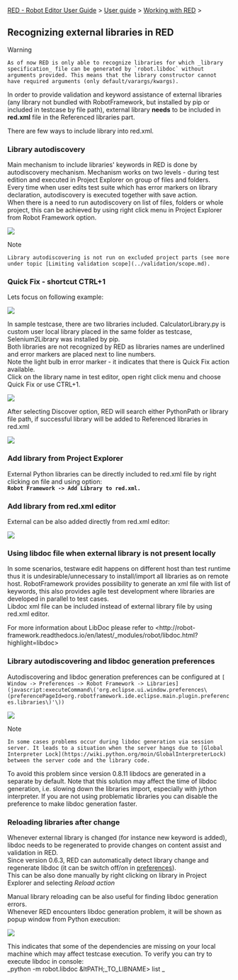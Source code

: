 [RED - Robot Editor User Guide](index.md) > [User
guide](user_guide/user_guide.md) > [Working with
RED](user_guide/working_with_RED.md) >

## Recognizing external libraries in RED

Warning

    As of now RED is only able to recognize libraries for which _library specification_ file can be generated by `robot.libdoc` without arguments provided. This means that the library constructor cannot have required arguments (only default/varargs/kwargs). 

In order to provide validation and keyword assistance of external libraries
(any library not bundled with RobotFramework, but installed by pip or included
in testcase by file path), external library **needs** to be included in
**red.xml** file in the Referenced libraries part.

There are few ways to include library into red.xml.

### Library autodiscovery

Main mechanism to include libraries' keywords in RED is done by autodiscovery
mechanism. Mechanism works on two levels - during test edition and executed in
Project Explorer on group of files and folders.  
Every time when user edits test suite which has error markers on library
declaration, autodiscovery is executed together with save action.  
When there is a need to run autodiscovery on list of files, folders or whole
project, this can be achieved by using right click menu in Project Explorer
from Robot Framework option.

![](images/autodiscovery_menu.png)  
  

Note

    Library autodiscovering is not run on excluded project parts (see more under topic [Limiting validation scope](../validation/scope.md). 

### Quick Fix - shortcut CTRL+1

Lets focus on following example:  
  
![](images/unknown_libs.png)  
  
In sample testcase, there are two libraries included. CalculatorLibrary.py is
custom user local library placed in the same folder as testcase,
Selenium2Library was installed by pip.  
Both libraries are not recognized by RED as libraries names are underlined and
error markers are placed next to line numbers.  
Note the light bulb in error marker - it indicates that there is Quick Fix
action available.  
Click on the library name in test editor, open right click menu and choose
Quick Fix or use CTRL+1.  
  
![](images/autodiscovery_quick_fix.png)  
  
After selecting Discover option, RED will search either PythonPath or library
file path, if successful library will be added to Referenced libraries in
red.xml  
  
![](images/reference_libs.png)  

### Add library from Project Explorer

External Python libraries can be directly included to red.xml file by right
clicking on file and using option:  
**`Robot Framework -> Add Library to red.xml.`**

### Add library from red.xml editor

External can be also added directly from red.xml editor:  
  
![](images/library_add.gif)  
  

### Using libdoc file when external library is not present locally

In some scenarios, testware edit happens on different host than test runtime
thus it is undesirable/unnecessary to install/import all libraries as on
remote host. RobotFramework provides possibility to generate an xml file with
list of keywords, this also provides agile test development where libraries
are developed in parallel to test cases.  
Libdoc xml file can be included instead of external library file by using
red.xml editor.  
  
For more information about LibDoc please refer to <http://robot-
framework.readthedocs.io/en/latest/_modules/robot/libdoc.html?highlight=libdoc>  

### Library autodiscovering and libdoc generation preferences

Autodiscovering and libdoc generation preferences can be configured at `[
Window -> Preferences -> Robot Framework ->
Libraries](javascript:executeCommand\('org.eclipse.ui.window.preferences\(preferencePageId=org.robotframework.ide.eclipse.main.plugin.preferences.libraries\)'\))`

![](images/libraries_preferences.png)  
  

Note

    In some cases problems occur during libdoc generation via session server. It leads to a situation when the server hangs due to [Global Interpreter Lock](https://wiki.python.org/moin/GlobalInterpreterLock) between the server code and the library code.  
To avoid this problem since version 0.8.11 libdocs are generated in a separate
by default. Note that this solution may affect the time of libdoc generation,
i.e. slowing down the libraries import, especially with jython interpreter. If
you are not using problematic libraries you can disable the preference to make
libdoc generation faster.

### Reloading libraries after change

Whenever external library is changed (for instance new keyword is added),
libdoc needs to be regenerated to provide changes on content assist and
validation in RED.  
Since version 0.6.3, RED can automatically detect library change and
regenerate libdoc (it can be switch off/on in
[preferences](javascript:executeCommand\('org.eclipse.ui.window.preferences\(preferencePageId=org.robotframework.ide.eclipse.main.plugin.preferences.libraries\)'\))).  
This can be also done manually by right clicking on library in Project
Explorer and selecting _Reload action_

Manual library reloading can be also useful for finding libdoc generation
errors.  
Whenever RED encounters libdoc generation problem, it will be shown as popup
window from Python execution:

![](images/libdoc_error.png)  
  
This indicates that some of the dependencies are missing on your local machine
which may affect testcase execution. To verify you can try to execute libdoc
in console:  
_python -m robot.libdoc &ltPATH;_TO_LIBNAME> list _


